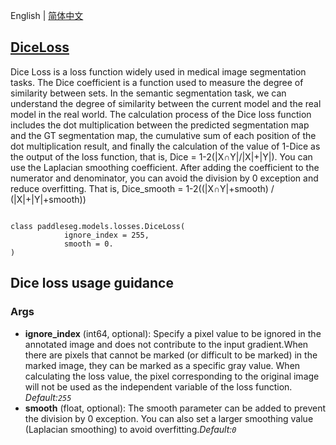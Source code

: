 English | [简体中文](DiceLoss_cn.md)
## [DiceLoss](../../../paddleseg/models/losses/dice_loss.py)

Dice Loss is a loss function widely used in medical image segmentation tasks. The Dice coefficient is a function used to measure the degree of similarity between sets. In the semantic segmentation task, we can understand the degree of similarity between the current model and the real model in the real world. The calculation process of the Dice loss function includes the dot multiplication between the predicted segmentation map and the GT segmentation map, the cumulative sum of each position of the dot multiplication result, and finally the calculation of the value of 1-Dice as the output of the loss function, that is, Dice = 1-2(|X∩Y|/|X|+|Y|). You can use the Laplacian smoothing coefficient. After adding the coefficient to the numerator and denominator, you can avoid the division by 0 exception and reduce overfitting. That is, Dice_smooth = 1-2((|X∩Y|+smooth) / (|X|+|Y|+smooth))

```python。

class paddleseg.models.losses.DiceLoss(
            ignore_index = 255, 
            smooth = 0.
)
```

## Dice loss usage guidance

### Args
* **ignore_index**  (int64, optional): Specify a pixel value to be ignored in the annotated image
            and does not contribute to the input gradient.When there are pixels that cannot be marked (or difficult to be marked) in the marked image, they can be marked as a specific gray value. When calculating the loss value, the pixel corresponding to the original image will not be used as the independent variable of the loss function. *Default:``255``*
* **smooth** (float, optional): The smooth parameter can be added to prevent the division by 0 exception. You can also set a larger smoothing value (Laplacian smoothing) to avoid overfitting.*Default:``0``*